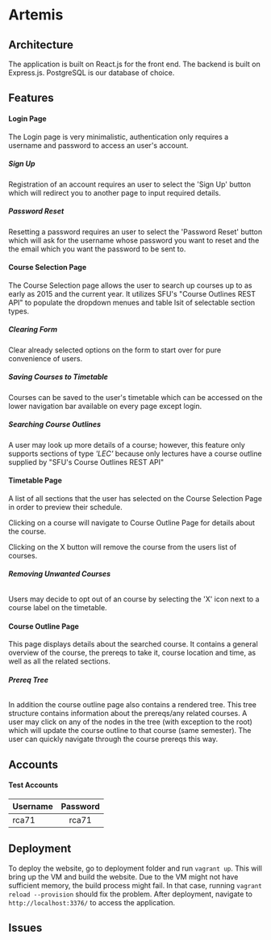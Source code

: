 Artemis
======

## Architecture

The application is built on React.js for the front end. The backend is built on Express.js. PostgreSQL is our database of choice.

## Features

#### Login Page

The Login page is very minimalistic, authentication only requires a username and password to access an user's account.

##### **Sign Up**

Registration of an account requires an user to select the 'Sign Up' button which will redirect you to another page to input required details.

##### **Password Reset**

Resetting a password requires an user to select the 'Password Reset' button which will ask for the username whose password you want to reset
and the the email which you want the password to be sent to.

#### Course Selection Page

The Course Selection page allows the user to search up courses up to as early as 2015 and the current year. It utilizes SFU's "Course Outlines REST API"
to populate the dropdown menues and table lsit of selectable section types. 

##### **Clearing Form** 

Clear already selected options on the form to start over for pure convenience of users.

##### **Saving Courses to Timetable**

Courses can be saved to the user's timetable which can be accessed on the lower navigation bar available on every page except login.

##### **Searching Course Outlines**

A user may look up more details of a course; however, this feature only supports sections of type *'LEC'* because only lectures have a course outline supplied
by "SFU's Course Outlines REST API"

#### Timetable Page

A list of all sections that the user has selected on the Course Selection Page in order to preview their schedule.

Clicking on a course will navigate to Course Outline Page for details about the course.

Clicking on the X button will remove the course from the users list of courses.

###### **Removing Unwanted Courses**

Users may decide to opt out of an course by selecting the 'X' icon next to a course label on the timetable.

#### Course Outline Page

This page displays details about the searched course. It contains a general overview of the course, the prereqs to take it, course location and time, 
as well as all the related sections.

###### **Prereq Tree**
In addition the course outline page also contains a rendered tree. This tree structure contains information about the prereqs/any related courses. A user may click on any of the
nodes in the tree (with exception to the root) which will update the course outline to that course (same semester). The user can quickly navigate through the course prereqs this way.

## Accounts

#### Test Accounts

| Username        | Password    |
| ------------- |:-------------:| 
| rca71    | rca71 | 

 

## Deployment

To deploy the website, go to deployment folder and run `vagrant up`. This will bring up the VM and build the website. 
Due to the VM might not have sufficient memory, the build process might fail. In that case, running `vagrant reload --provision` should fix the problem.
After deployment, navigate to `http://localhost:3376/` to access the application.

## Issues
